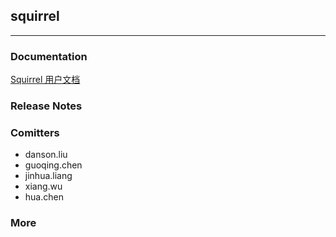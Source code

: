 ## squirrel
------

### Documentation
[Squirrel 用户文档](http://code.dianpingoa.com/arch/squirrel/blob/master/squirrel.md)

### Release Notes

### Comitters
* danson.liu
* guoqing.chen
* jinhua.liang
* xiang.wu
* hua.chen

### More

